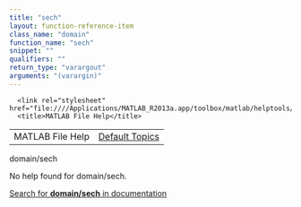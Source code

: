 ```yaml
---
title: "sech"
layout: function-reference-item
class_name: "domain"
function_name: "sech"
snippet: ""
qualifiers: ""
return_type: "varargout"
arguments: "(varargin)"
---
```


<html>
   <head>
      <meta http-equiv="Content-Type" content="text/html; charset=utf-8">
   
      <link rel="stylesheet" href="file:////Applications/MATLAB_R2013a.app/toolbox/matlab/helptools/private/helpwin.css">
      <title>MATLAB File Help</title>
   </head>
   <body>
      <!--Single-page help-->
      <table border="0" cellspacing="0" width="100%">
         <tr class="subheader">
            <td class="headertitle">MATLAB File Help</td>
            <td class="subheader-right"><a href="matlab:helpwin">Default Topics</a></td>
         </tr>
      </table>
      <div class="title">domain/sech</div>
      <!--No help found-->
      <p>No help found for <span class="helptopic">domain/sech</span>.
      </p>
      <p><a href="matlab:docsearch('domain/sech')">
            Search for <b>domain/sech</b> in documentation
            </a></p>
   </body>
</html>
